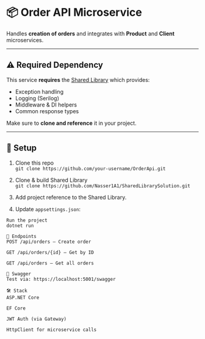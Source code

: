 # 📦 Order API Microservice

Handles **creation of orders** and integrates with **Product** and **Client** microservices.

---

## ⚠️ Required Dependency

This service **requires** the [Shared Library](https://github.com/Nasser1A1/SharedLibrarySolution) which provides:
- Exception handling
- Logging (Serilog)
- Middleware & DI helpers
- Common response types

Make sure to **clone and reference** it in your project.

---

## 🚀 Setup

1. Clone this repo  
   `git clone https://github.com/your-username/OrderApi.git`

2. Clone & build Shared Library  
   `git clone https://github.com/Nasser1A1/SharedLibrarySolution.git`

3. Add project reference to the Shared Library.

4. Update `appsettings.json`:
```
Run the project 
dotnet run

🔗 Endpoints
POST /api/orders — Create order

GET /api/orders/{id} — Get by ID

GET /api/orders — Get all orders

🧪 Swagger
Test via: https://localhost:5001/swagger

🛠️ Stack
ASP.NET Core

EF Core

JWT Auth (via Gateway)

HttpClient for microservice calls
```
